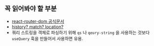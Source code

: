 ## 꼭 읽어봐야 할 부분

- [react-router-dom 공식문서](https://reactrouter.com/web/guides/quick-start)
- [history? match? location?](https://gongbu-ing.tistory.com/45)
- 쿼리 스트링을 객체로 파싱하기 위해 `qs` 나 `qeury-string` 을 사용하는 것보다 `useQuery` 훅을 만들어서 사용하면 유용.

